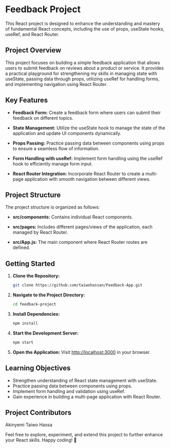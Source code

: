 # Feedback Project

This React project is designed to enhance the understanding and mastery of fundamental React concepts, including the use of props, useState hooks, useRef, and React Router.

## Project Overview

This project focuses on building a simple feedback application that allows users to submit feedback on reviews about a product or service.
It provides a practical playground for strengthening my  skills in managing state with useState, passing data through props, utilizing useRef 
for handling forms, and implementing navigation using React Router.

## Key Features

- **Feedback Form:** Create a feedback form where users can submit their feedback on different topics.
  
- **State Management:** Utilize the useState hook to manage the state of the application and update UI components dynamically.

- **Props Passing:** Practice passing data between components using props to ensure a seamless flow of information.

- **Form Handling with useRef:** Implement form handling using the useRef hook to efficiently manage form input.

- **React Router Integration:** Incorporate React Router to create a multi-page application with smooth navigation between different views.

## Project Structure

The project structure is organized as follows:

- **src/components:** Contains individual React components.
  
- **src/pages:** Includes different pages/views of the application, each managed by React Router.

- **src/App.js:** The main component where React Router routes are defined.

## Getting Started

1. **Clone the Repository:**
   ```bash
   git clone https://github.com/taiwohassan/Feedback-App.git
   ```

2. **Navigate to the Project Directory:**
   ```bash
   cd feedback-project
   ```

3. **Install Dependencies:**
   ```bash
   npm install
   ```

4. **Start the Development Server:**
   ```bash
   npm start
   ```

5. **Open the Application:**
   Visit [http://localhost:3000](http://localhost:3000) in your browser.

## Learning Objectives

- Strengthen understanding of React state management with useState.
- Practice passing data between components using props.
- Implement form handling and validation using useRef.
- Gain experience in building a multi-page application with React Router.

## Project Contributors

Akinyemi Taiwo Hassa

Feel free to explore, experiment, and extend this project to further enhance your React skills. Happy coding! 🚀
